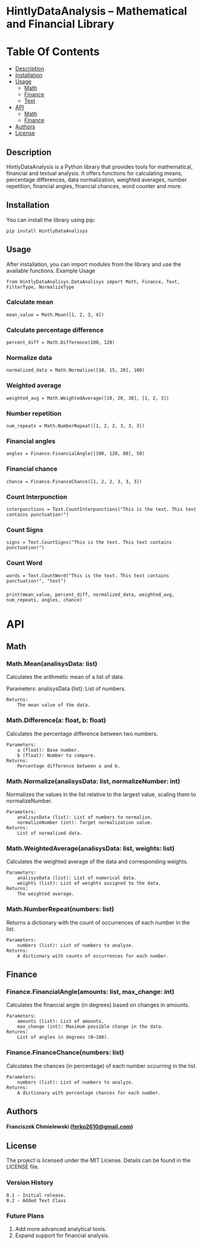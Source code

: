 # HintlyDataAnalysis – Mathematical and Financial Library
# Table Of Contents
- [Description](#description)
- [Installation](#installation)
- [Usage](#usage)
  - [Math](#calculate-mean)
  - [Finance](#financial-angles)
  - [Text](#count-interpunction)
- [API](#api)
  - [Math](#math)
  - [Finance](#finance)
- [Authors](#authors)
- [License](#license)
## Description

HintlyDataAnalysis is a Python library that provides tools for mathematical, financial and textual analysis. It offers functions for calculating means, percentage differences, data normalization, weighted averages, number repetition, financial angles, financial chances, word counter and more.
## Installation

You can install the library using pip:

    pip install HintlyDataAnalisys

## Usage

After installation, you can import modules from the library and use the available functions.
Example Usage

    from HintlyDataAnalisys.DataAnalisys import Math, Finance, Text, FilterType, NormalizeType

### Calculate mean
    mean_value = Math.Mean([1, 2, 3, 4])

### Calculate percentage difference
    percent_diff = Math.Difference(100, 120)

### Normalize data
    normalized_data = Math.Normalize([10, 15, 20], 100)

### Weighted average
    weighted_avg = Math.WeightedAverage([10, 20, 30], [1, 2, 3])

### Number repetition
    num_repeats = Math.NumberRepeat([1, 2, 2, 3, 3, 3])

### Financial angles
    angles = Finance.FinancialAngle([100, 120, 80], 50)

### Financial chance
    chance = Finance.FinanceChance([1, 2, 2, 3, 3, 3])
### Count Interpunction
    interpunctions = Text.CountInterpunctions("This is the text. This text contains punctuation!")
### Count Signs
    signs = Text.CountSigns("This is the text. This text contains punctuation!")
### Count Word
    words = Text.CountWord("This is the text. This text contains punctuation!", "text")
###
    print(mean_value, percent_diff, normalized_data, weighted_avg, num_repeats, angles, chance)


# API
## Math

### Math.Mean(analisysData: list)

Calculates the arithmetic mean of a list of data.

Parameters:
        analisysData (list): List of numbers.

    Returns:
        The mean value of the data.

### Math.Difference(a: float, b: float)

Calculates the percentage difference between two numbers.

    Parameters:
        a (float): Base number.
        b (float): Number to compare.
    Returns:
        Percentage difference between a and b.

### Math.Normalize(analisysData: list, normalizeNumber: int)

Normalizes the values in the list relative to the largest value, scaling them to normalizeNumber.

    Parameters:
        analisysData (list): List of numbers to normalize.
        normalizeNumber (int): Target normalization value.
    Returns:
        List of normalized data.

### Math.WeightedAverage(analisysData: list, weights: list)

Calculates the weighted average of the data and corresponding weights.

    Parameters:
        analisysData (list): List of numerical data.
        weights (list): List of weights assigned to the data.
    Returns:
        The weighted average.

### Math.NumberRepeat(numbers: list)

Returns a dictionary with the count of occurrences of each number in the list.

    Parameters:
        numbers (list): List of numbers to analyze.
    Returns:
        A dictionary with counts of occurrences for each number.

## Finance

### Finance.FinancialAngle(amounts: list, max_change: int)

Calculates the financial angle (in degrees) based on changes in amounts.

    Parameters:
        amounts (list): List of amounts.
        max_change (int): Maximum possible change in the data.
    Returns:
        List of angles in degrees (0–180).

### Finance.FinanceChance(numbers: list)

Calculates the chances (in percentage) of each number occurring in the list.

    Parameters:
        numbers (list): List of numbers to analyze.
    Returns:
        A dictionary with percentage chances for each number.

## Authors

#### Franciszek Chmielewski (ferko2610@gmail.com)

## License

The project is licensed under the MIT License. Details can be found in the LICENSE file.
### Version History

    0.1 – Initial release.
    0.2 - Added Text Class

### Future Plans

1. Add more advanced analytical tools.
2. Expand support for financial analysis.
